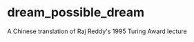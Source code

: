 dream_possible_dream
====================

A Chinese translation of Raj Reddy's 1995 Turing Award lecture
